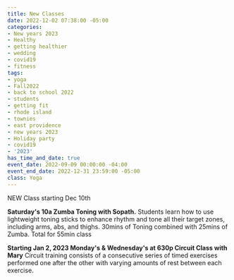 ```yaml
---
title: New Classes
date: 2022-12-02 07:38:00 -05:00
categories:
- New years 2023
- Healthy
- getting healthier
- wedding
- covid19
- fitness
tags:
- yoga
- Fall2022
- back to school 2022
- students
- getting fit
- rhode island
- townies
- east providence
- new years 2023
- Holiday party
- covid19
- '2023'
has_time_and_date: true
event_date: 2022-09-09 00:00:00 -04:00
event_end_date: 2022-12-31 23:59:00 -05:00
class: Yoga
---
```


NEW Class starting Dec 10th

**Saturday's 10a Zumba Toning with Sopath.**
Students learn how to use lightweight toning sticks to enhance rhythm and tone all their target zones, including arms, abs, and thighs. 30mins of Toning combined with 25mins of Zumba. Total for 55min class

**Starting Jan 2, 2023 
Monday's & Wednesday's at 630p Circuit Class with Mary**
Circuit training consists of a consecutive series of timed exercises performed one after the other with varying amounts of rest between each exercise.
